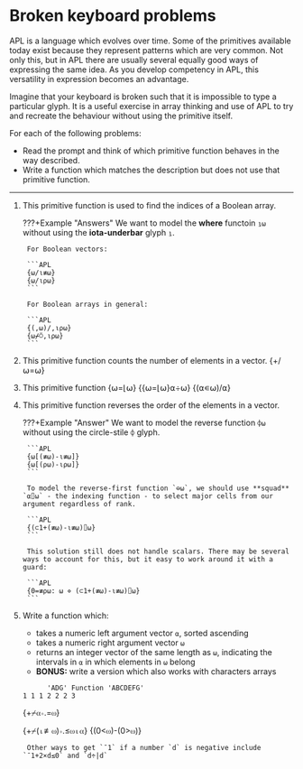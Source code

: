 # Broken keyboard problems
APL is a language which evolves over time. Some of the primitives available today exist because they represent patterns which are very common. Not only this, but in APL there are usually several equally good ways of expressing the same idea. As you develop competency in APL, this versatility in expression becomes an advantage.

Imagine that your keyboard is broken such that it is impossible to type a particular glyph. It is a useful exercise in array thinking and use of APL to try and recreate the behaviour without using the primitive itself.

For each of the following problems:

- Read the prompt and think of which primitive function behaves in the way described.
- Write a function which matches the description but does not use that primitive function.

---

1. This primitive function is used to find the indices of a Boolean array.

	???+Example "Answers"
		We want to model the **where** functoin `⍸⍵` without using the **iota-underbar** glyph `⍸`.

		For Boolean vectors:

		```APL
		{⍵/⍳≢⍵}
		{⍵/⍳⍴⍵}
		```

		For Boolean arrays in general:
		
		```APL
		{(,⍵)/,⍳⍴⍵}
		{⍵⌿⍥,⍳⍴⍵}
		```

1. This primitive function counts the number of elements in a vector.
	{+/⍵=⍵}

1. This primitive function 
	{⍵=⌊⍵}
	{{⍵=⌊⍵}⍺÷⍵}
	{(⍺∊⍵)/⍺}

1. This primitive function reverses the order of the elements in a vector.

	???+Example "Answer"
		We want to model the reverse function `⌽⍵` without using the circle-stile `⌽` glyph.

		```APL
		{⍵[(≢⍵)-⍳≢⍵]}
		{⍵[(⍴⍵)-⍳⍴⍵]}
		```

		To model the reverse-first function `⊖⍵`, we should use **squad** `⍺⌷⍵` - the indexing function - to select major cells from our argument regardless of rank.

		```APL
		{(⊂1+(≢⍵)-⍳≢⍵)⌷⍵}
		```

		This solution still does not handle scalars. There may be several ways to account for this, but it easy to work around it with a guard:

		```APL
		{0=≢⍴⍵: ⍵ ⋄ (⊂1+(≢⍵)-⍳≢⍵)⌷⍵}
		```


1. Write a function which:
	- takes a numeric left argument vector `⍺`, sorted ascending
	- takes a numeric right argument vector `⍵`
	- returns an integer vector of the same length as `⍵`, indicating the intervals in `⍺` in which elements in `⍵` belong
	- **BONUS:** write a version which also works with characters arrays
	```APL
	      'ADG' Function 'ABCDEFG'
	1 1 1 2 2 2 3
	```
	{+⌿⍺∘.=⍵}

	{+⌿(⍳≢⍵)∘.≤⍵⍳⍺}
	{(0<⍵)-(0>⍵)}

		Other ways to get `¯1` if a number `d` is negative include `¯1+2×d≤0` and `d÷|d`